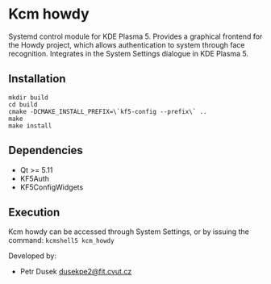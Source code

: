 Kcm howdy
===========

Systemd control module for KDE Plasma 5. Provides a graphical frontend for the Howdy
project, which allows authentication to system through face recognition.
Integrates in the System Settings dialogue in KDE Plasma 5.


Installation
------------
    mkdir build  
    cd build  
    cmake -DCMAKE_INSTALL_PREFIX=\`kf5-config --prefix\` ..  
    make  
    make install  

Dependencies
------------
*   Qt >= 5.11
*   KF5Auth
*   KF5ConfigWidgets

Execution
---------
Kcm howdy can be accessed through System Settings, or by issuing the command:
`kcmshell5 kcm_howdy`

Developed by:
* Petr Dusek <dusekpe2@fit.cvut.cz>

